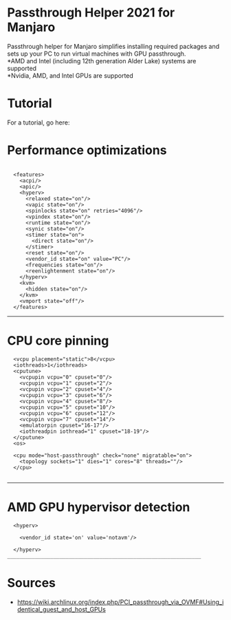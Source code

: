 # Passthrough Helper 2021 for Manjaro

Passthrough helper for Manjaro simplifies installing required packages and sets up your PC to run virtual machines with GPU passthrough. <br/>
*AMD and Intel (including 12th generation Alder Lake) systems are supported<br/>
*Nvidia, AMD, and Intel GPUs are supported<br/>

# Tutorial
For a tutorial, go here:<br/>

# Performance optimizations
```

  <features>
    <acpi/>
    <apic/>
    <hyperv>
      <relaxed state="on"/>
      <vapic state="on"/>
      <spinlocks state="on" retries="4096"/>
      <vpindex state="on"/>
      <runtime state="on"/>
      <synic state="on"/>
      <stimer state="on">
        <direct state="on"/>
      </stimer>
      <reset state="on"/>
      <vendor_id state="on" value="PC"/>
      <frequencies state="on"/>
      <reenlightenment state="on"/>
    </hyperv>
    <kvm>
      <hidden state="on"/>
    </kvm>
    <vmport state="off"/>
  </features>
```

_______________________________________________________________
# CPU core pinning
```
  <vcpu placement="static">8</vcpu>
  <iothreads>1</iothreads>
  <cputune>
    <vcpupin vcpu="0" cpuset="0"/>
    <vcpupin vcpu="1" cpuset="2"/>
    <vcpupin vcpu="2" cpuset="4"/>
    <vcpupin vcpu="3" cpuset="6"/>
    <vcpupin vcpu="4" cpuset="8"/>
    <vcpupin vcpu="5" cpuset="10"/>
    <vcpupin vcpu="6" cpuset="12"/>
    <vcpupin vcpu="7" cpuset="14"/>
    <emulatorpin cpuset="16-17"/>
    <iothreadpin iothread="1" cpuset="18-19"/>
  </cputune>
  <os>

  <cpu mode="host-passthrough" check="none" migratable="on">
    <topology sockets="1" dies="1" cores="8" threads=""/>
  </cpu>
  
```
__________________________________________________________________
# AMD GPU hypervisor detection
```
  <hyperv>
    
    <vendor_id state='on' value='notavm'/>
    
  </hyperv>
_______________________________________________________________
```
  
# Sources
* https://wiki.archlinux.org/index.php/PCI_passthrough_via_OVMF#Using_identical_guest_and_host_GPUs
